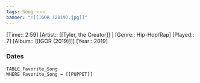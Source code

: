 ```yaml
---
tags: Song ⭐⭐⭐ 
banner: "![[IGOR (2019).jpg]]"
---
```

[Time:: 2:59]
[Artist:: [[Tyler, the Creator]] ]
[Genre:: Hip-Hop/Rap]
[Played:: 7]
[Album:: [[IGOR (2019)]]]
[Year:: 2019]
### Dates
````dataview
TABLE Favorite_Song
WHERE Favorite_Song = [[PUPPET]]
````